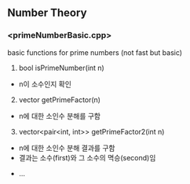 ## Number Theory

### <primeNumberBasic.cpp>
basic functions for prime numbers (not fast but basic)
1. bool isPrimeNumber(int n)
 - n이 소수인지 확인
2. vector<int> getPrimeFactor(n)
 - n에 대한 소인수 분해를 구함 
3. vector<pair<int, int>> getPrimeFactor2(int n)
 - n에 대한 소인수 분해 결과를 구함
 - 결과는 소수(first)와 그 소수의 멱승(second)임 

* ...
